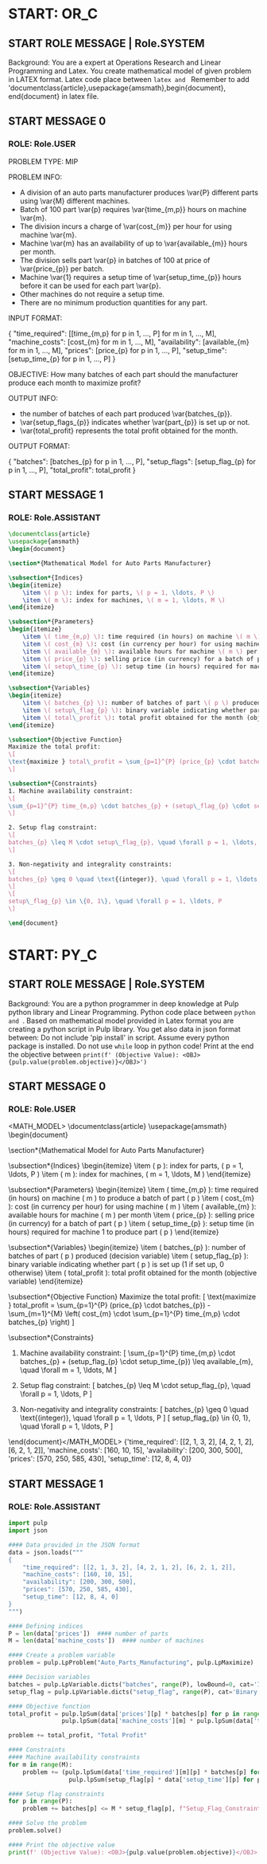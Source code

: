 # START: OR_C 
## START ROLE MESSAGE | Role.SYSTEM 
Background: You are a expert at Operations Research and Linear Programming and Latex. You create mathematical model of given problem in LATEX format. Latex code place between ```latex and ``` Remember to add 'documentclass{article},usepackage{amsmath},begin{document}, end{document} in latex file. 
## START MESSAGE 0 
### ROLE: Role.USER
<DESCRIPTION>
PROBLEM TYPE: MIP

PROBLEM INFO:

- A division of an auto parts manufacturer produces \var{P} different parts using \var{M} different machines.
- Batch of 100 part \var{p} requires \var{time_{m,p}} hours on machine \var{m}.
- The division incurs a charge of \var{cost_{m}} per hour for using machine \var{m}.
- Machine \var{m} has an availability of up to \var{available_{m}} hours per month.
- The division sells part \var{p} in batches of 100 at price of \var{price_{p}} per batch.
- Machine \var{1} requires a setup time of \var{setup_time_{p}} hours before it can be used for each part \var{p}.
- Other machines do not require a setup time.
- There are no minimum production quantities for any part.

INPUT FORMAT: 

{
    "time_required": [[time_{m,p} for p in 1, ..., P] for m in 1, ..., M],
    "machine_costs": [cost_{m} for m in 1, ..., M],
    "availability": [available_{m} for m in 1, ..., M],
    "prices": [price_{p} for p in 1, ..., P],
    "setup_time": [setup_time_{p} for p in 1, ..., P]
}

OBJECTIVE: How many batches of each part should the manufacturer produce each month to maximize profit?

OUTPUT INFO:

- the number of batches of each part produced \var{batches_{p}}.
- \var{setup_flags_{p}} indicates whether \var{part_{p}} is set up or not.
- \var{total_profit} represents the total profit obtained for the month.

OUTPUT FORMAT:

{
    "batches": [batches_{p} for p in 1, ..., P],
    "setup_flags": [setup_flag_{p} for p in 1, ..., P],
    "total_profit": total_profit
}
</DESCRIPTION>


## START MESSAGE 1 
### ROLE: Role.ASSISTANT
```latex
\documentclass{article}
\usepackage{amsmath}
\begin{document}

\section*{Mathematical Model for Auto Parts Manufacturer}

\subsection*{Indices}
\begin{itemize}
    \item \( p \): index for parts, \( p = 1, \ldots, P \)
    \item \( m \): index for machines, \( m = 1, \ldots, M \)
\end{itemize}

\subsection*{Parameters}
\begin{itemize}
    \item \( time_{m,p} \): time required (in hours) on machine \( m \) to produce a batch of part \( p \)
    \item \( cost_{m} \): cost (in currency per hour) for using machine \( m \)
    \item \( available_{m} \): available hours for machine \( m \) per month
    \item \( price_{p} \): selling price (in currency) for a batch of part \( p \)
    \item \( setup\_time_{p} \): setup time (in hours) required for machine 1 to produce part \( p \)
\end{itemize}

\subsection*{Variables}
\begin{itemize}
    \item \( batches_{p} \): number of batches of part \( p \) produced (decision variable)
    \item \( setup\_flag_{p} \): binary variable indicating whether part \( p \) is set up (1 if set up, 0 otherwise)
    \item \( total\_profit \): total profit obtained for the month (objective variable)
\end{itemize}

\subsection*{Objective Function}
Maximize the total profit:
\[
\text{maximize } total\_profit = \sum_{p=1}^{P} (price_{p} \cdot batches_{p}) - \sum_{m=1}^{M} \left( cost_{m} \cdot \sum_{p=1}^{P} time_{m,p} \cdot batches_{p} \right)
\]

\subsection*{Constraints}
1. Machine availability constraint:
\[
\sum_{p=1}^{P} time_{m,p} \cdot batches_{p} + (setup\_flag_{p} \cdot setup\_time_{p}) \leq available_{m}, \quad \forall m = 1, \ldots, M
\]

2. Setup flag constraint:
\[
batches_{p} \leq M \cdot setup\_flag_{p}, \quad \forall p = 1, \ldots, P
\]

3. Non-negativity and integrality constraints:
\[
batches_{p} \geq 0 \quad \text{(integer)}, \quad \forall p = 1, \ldots, P
\]
\[
setup\_flag_{p} \in \{0, 1\}, \quad \forall p = 1, \ldots, P
\]

\end{document}
```

# START: PY_C 
## START ROLE MESSAGE | Role.SYSTEM 
Background: You are a python programmer in deep knowledge at Pulp python library and Linear Programming. Python code place between ```python and ```. Based on mathematical model provided in Latex format you are creating a python script in Pulp library. You get also data in json format between: <DATA></DATA> Do not include 'pip install' in script. Assume every python package is installed. Do not use `while` loop in python code! Print at the end the objective between <OBJ></OBJ> `print(f' (Objective Value): <OBJ>{pulp.value(problem.objective)}</OBJ>')` 
## START MESSAGE 0 
### ROLE: Role.USER
<MATH_MODEL>
\documentclass{article}
\usepackage{amsmath}
\begin{document}

\section*{Mathematical Model for Auto Parts Manufacturer}

\subsection*{Indices}
\begin{itemize}
    \item \( p \): index for parts, \( p = 1, \ldots, P \)
    \item \( m \): index for machines, \( m = 1, \ldots, M \)
\end{itemize}

\subsection*{Parameters}
\begin{itemize}
    \item \( time_{m,p} \): time required (in hours) on machine \( m \) to produce a batch of part \( p \)
    \item \( cost_{m} \): cost (in currency per hour) for using machine \( m \)
    \item \( available_{m} \): available hours for machine \( m \) per month
    \item \( price_{p} \): selling price (in currency) for a batch of part \( p \)
    \item \( setup\_time_{p} \): setup time (in hours) required for machine 1 to produce part \( p \)
\end{itemize}

\subsection*{Variables}
\begin{itemize}
    \item \( batches_{p} \): number of batches of part \( p \) produced (decision variable)
    \item \( setup\_flag_{p} \): binary variable indicating whether part \( p \) is set up (1 if set up, 0 otherwise)
    \item \( total\_profit \): total profit obtained for the month (objective variable)
\end{itemize}

\subsection*{Objective Function}
Maximize the total profit:
\[
\text{maximize } total\_profit = \sum_{p=1}^{P} (price_{p} \cdot batches_{p}) - \sum_{m=1}^{M} \left( cost_{m} \cdot \sum_{p=1}^{P} time_{m,p} \cdot batches_{p} \right)
\]

\subsection*{Constraints}
1. Machine availability constraint:
\[
\sum_{p=1}^{P} time_{m,p} \cdot batches_{p} + (setup\_flag_{p} \cdot setup\_time_{p}) \leq available_{m}, \quad \forall m = 1, \ldots, M
\]

2. Setup flag constraint:
\[
batches_{p} \leq M \cdot setup\_flag_{p}, \quad \forall p = 1, \ldots, P
\]

3. Non-negativity and integrality constraints:
\[
batches_{p} \geq 0 \quad \text{(integer)}, \quad \forall p = 1, \ldots, P
\]
\[
setup\_flag_{p} \in \{0, 1\}, \quad \forall p = 1, \ldots, P
\]

\end{document}</MATH_MODEL>
<DATA>
{'time_required': [[2, 1, 3, 2], [4, 2, 1, 2], [6, 2, 1, 2]], 'machine_costs': [160, 10, 15], 'availability': [200, 300, 500], 'prices': [570, 250, 585, 430], 'setup_time': [12, 8, 4, 0]}</DATA>


## START MESSAGE 1 
### ROLE: Role.ASSISTANT
```python
import pulp
import json

#### Data provided in the JSON format
data = json.loads("""
{
    "time_required": [[2, 1, 3, 2], [4, 2, 1, 2], [6, 2, 1, 2]],
    "machine_costs": [160, 10, 15],
    "availability": [200, 300, 500],
    "prices": [570, 250, 585, 430],
    "setup_time": [12, 8, 4, 0]
}
""")

#### Defining indices
P = len(data['prices'])  #### number of parts
M = len(data['machine_costs'])  #### number of machines

#### Create a problem variable
problem = pulp.LpProblem("Auto_Parts_Manufacturing", pulp.LpMaximize)

#### Decision variables
batches = pulp.LpVariable.dicts("batches", range(P), lowBound=0, cat='Integer')
setup_flag = pulp.LpVariable.dicts("setup_flag", range(P), cat='Binary')

#### Objective function
total_profit = pulp.lpSum(data['prices'][p] * batches[p] for p in range(P)) - \
               pulp.lpSum(data['machine_costs'][m] * pulp.lpSum(data['time_required'][m][p] * batches[p] for p in range(P)) for m in range(M))

problem += total_profit, "Total Profit"

#### Constraints
#### Machine availability constraints
for m in range(M):
    problem += (pulp.lpSum(data['time_required'][m][p] * batches[p] for p in range(P)) +
                 pulp.lpSum(setup_flag[p] * data['setup_time'][p] for p in range(P)) <= data['availability'][m]), f"Availability_Constraint_{m+1}")

#### Setup flag constraints
for p in range(P):
    problem += batches[p] <= M * setup_flag[p], f"Setup_Flag_Constraint_{p+1}"

#### Solve the problem
problem.solve()

#### Print the objective value
print(f' (Objective Value): <OBJ>{pulp.value(problem.objective)}</OBJ>')
```

